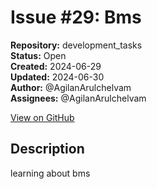 # Issue #29: Bms

**Repository:** development_tasks  
**Status:** Open  
**Created:** 2024-06-29  
**Updated:** 2024-06-30  
**Author:** @AgilanArulchelvam  
**Assignees:** @AgilanArulchelvam  

[View on GitHub](https://github.com/Simtestlab/development_tasks/issues/29)

## Description

learning about bms